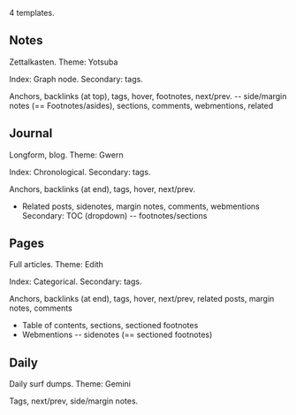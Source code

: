 

4 templates.

## Notes
Zettalkasten.
Theme: Yotsuba

Index: Graph node.
Secondary: tags.

Anchors, backlinks (at top), tags, hover, footnotes, next/prev.
-- side/margin notes (== Footnotes/asides), sections, comments, webmentions, related

## Journal
Longform, blog.
Theme: Gwern

Index: Chronological. 
Secondary: tags.

Anchors, backlinks (at end), tags, hover, next/prev.
+ Related posts, sidenotes, margin notes, comments, webmentions
Secondary: TOC (dropdown)
-- footnotes/sections

## Pages
Full articles.
Theme: Edith

Index: Categorical.
Secondary: tags.

Anchors, backlinks (at end), tags, hover, next/prev, related posts, margin notes, comments
+ Table of contents, sections, sectioned footnotes
+ Webmentions
-- sidenotes (== sectioned footnotes)

## Daily
Daily surf dumps.
Theme: Gemini

Tags, next/prev, side/margin notes.